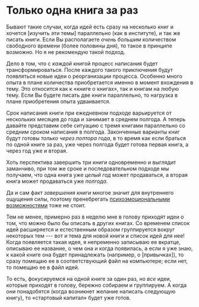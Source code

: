
# Только одна книга за раз

Бывают такие случаи, когда идей есть сразу на несколько книг и хочется
[изучить эти темы] параллельно (как в институте), и так же писать
книги.  Если Вы располагаете *очень большим* количеством  свободного
времени (более половины дня), то такое в принципе возможно.  Но я не
рекомендую такой подход.

Дело в том, что с *каждой* книгой процесс написания будет
трансформироваться.  После каждого такого приключения будут появляться
новые идеи о реорганизации процесса.  Особенно много опыта в плане
количества приобретается именно в момент вхождения в тему.  Это
относится как к «книге о книгах», так и книгам на любую тему.  Если Вы
будете писать две книги параллельно, то нагрузка в плане приобретения
опыта удваивается.

Срок написания книги при ежедневном подходе варьируется от нескольких
месяцев до года и занимает в среднем полгода.  А теперь давайте
представим себе ситуацию с тремя книгами параллельно со средним сроком
написания в полгода.  Законченные варианты книг будут готовы *только
через полтора года*, в то время как если браться по одной книге за
раз, уже через полгода будет готова первая книга, а через год уже и
вторая.

Хоть перспектива завершить три книги одновременно и выглядит
заманчиво, при том же сроке и последовательном подходе мы получаем,
что одна книга уже *целый год* может продаваться, а вторая книга может
продаваться уже *полгода*.

Да и сам факт *завершения книги* многое значит для внутреннего
ощущения силы, поэтому пренебрегать [психоэмоциональными
возможностями](psycho.md) тоже не стоит.

Тем не менее, примерно раз в неделю мне в голову приходят идеи
о том, что можно было бы описать в других книгах.  Со временем список
идей расширяется и естественным образом группируется вокруг некоторых
тем --- вот и тема для новой книги и список идей для нее!  Когда
появляется такая идея, я непременно записываю ее вкратце, описываю ее
название, о чем она и когда появилась, а если я уже знаю, к какой
книге она будет принадлежать (например, о [привычках]), то сразу
помещаю ее в соответствующий файл на компьютере; если нет, то помещаю
ее в файл идей.

То есть, фокусируемся на одной книге за один раз, но *все* идеи,
которые приходят в голову, бережно собираем и группируем.  А когда они
понадобятся (когда возникнет желание написать следующую книгу), то
«стартовый капитал» будет уже готов.

